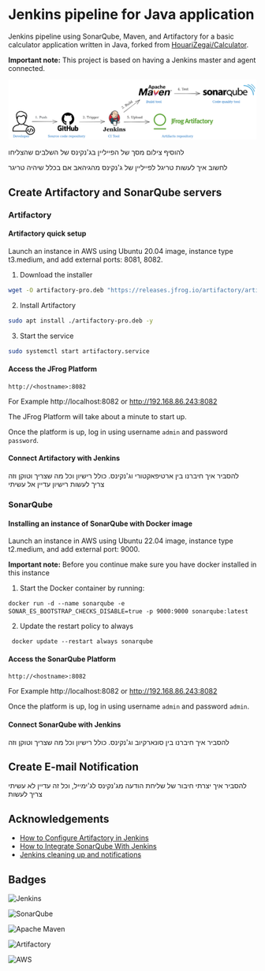 # Jenkins pipeline for Java application
Jenkins pipeline using SonarQube, Maven, and Artifactory for a basic calculator application written in Java, forked from [HouariZegai/Calculator](https://github.com/HouariZegai/Calculator).  

**Important note:** This project is based on having a Jenkins master and agent connected.

![Image](jenkins-jfrog-maven.png "Architecture of the project")
  
 להוסיף צילום מסך של הפייליין בג'נקינס של השלבים שהצליחו  

לחשוב איך לעשות טריגל לפייליין של ג'נקינס מהגיהאב אם בכלל שיהיה טריגר

## Create Artifactory and SonarQube servers

### Artifactory

#### Artifactory quick setup
Launch an instance in AWS using Ubuntu 20.04 image, instance type t3.medium, and add external ports: 8081, 8082.
1. Download the installer
```bash
wget -O artifactory-pro.deb "https://releases.jfrog.io/artifactory/artifactory-pro-debs/pool/jfrog-artifactory-pro/jfrog-artifactory-pro-[RELEASE].deb"
```
2. Install Artifactory
```bash
sudo apt install ./artifactory-pro.deb -y
```
3. Start the service
```bash
sudo systemctl start artifactory.service
```

#### Access the JFrog Platform

```URL
http://<hostname>:8082
```

For Example http://localhost:8082 or http://192.168.86.243:8082

The JFrog Platform will take about a minute to start up.

Once the platform is up, log in using username `admin` and password `password`.

#### Connect Artifactory with Jenkins
להסביר איך חיברנו בין ארטיפאקטורי וג'נקינס. כולל רישיון וכל מה שצריך וטוקן וזה  
צריך לעשות רישיון עדיין אל עשיתי

### SonarQube
#### Installing an instance of SonarQube with Docker image

Launch an instance in AWS using Ubuntu 22.04 image, instance type t2.medium, and add external port: 9000.   
  
**Important note:** Before you continue make sure you have docker installed in this instance


1. Start the Docker container by running:

```
docker run -d --name sonarqube -e SONAR_ES_BOOTSTRAP_CHECKS_DISABLE=true -p 9000:9000 sonarqube:latest
```
2. Update the restart policy to always
```
 docker update --restart always sonarqube
 ```
#### Access the SonarQube Platform

```URL
http://<hostname>:8082
```

For Example http://localhost:8082 or http://192.168.86.243:8082

Once the platform is up, log in using username `admin` and password `admin`.

#### Connect SonarQube with Jenkins
להסביר איך חיברנו בין סונארקיוב וג'נקינס. כולל רישיון וכל מה שצריך וטוקן וזה

## Create E-mail Notification

להסביר איך יצרתי חיבור של שליחת הודעה מג'נקינס לג'ימייל, וכל זה
עדיין לא עשיתי צריך לעשות



## Acknowledgements

 - [ How to Configure Artifactory in Jenkins ](https://www.youtube.com/watch?v=fj_TD9pufFM)
 - [ How to Integrate SonarQube With Jenkins ](https://www.youtube.com/watch?v=KsTMy0920go)
 - [ Jenkins cleaning up and notifications ](https://www.jenkins.io/doc/pipeline/tour/post/)



## Badges

![Jenkins](https://img.shields.io/badge/jenkins-%232C5263.svg?style=for-the-badge&logo=jenkins&logoColor=white)

![SonarQube](https://img.shields.io/badge/Sonarqube-5190cf?style=for-the-badge&logo=sonarqube&logoColor=white)

![Apache Maven](https://img.shields.io/badge/Apache%20Maven-C71A36?style=for-the-badge&logo=Apache%20Maven&logoColor=white)

![Artifactory](https://img.shields.io/badge/Artifactory-1997B5&?logo=jfrog&logoColor=white&style=for-the-badge)

![AWS](https://img.shields.io/badge/AWS-%23FF9900.svg?style=for-the-badge&logo=amazon-aws&logoColor=white)